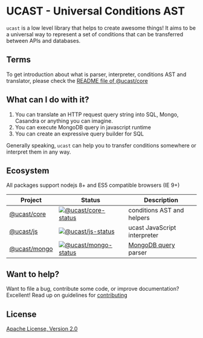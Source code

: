 # UCAST - Universal Conditions AST

`ucast` is a low level library that helps to create awesome things! It aims to be a universal way to represent a set of conditions that can be transferred between APIs and databases.

## Terms

To get introduction about what is parser, interpreter, conditions AST and translator, please check the [README file of @ucast/core](./packages/core/README.md)

## What can I do with it?

1. You can translate an HTTP request query string into SQL, Mongo, Casandra or anything you can imagine.
2. You can execute MongoDB query in javascript runtime
3. You can create an expressive query builder for SQL

Generally speaking, `ucast` can help you to transfer conditions somewhere or interpret them in any way.

## Ecosystem

All packages support nodejs 8+ and ES5 compatible browsers (IE 9+)

| Project           | Status                               | Description |
|-------------------|--------------------------------------|-------------|
| [@ucast/core]     | [![@ucast/core-status]][@ucast/core-package] | conditions AST and helpers |
| [@ucast/js]       | [![@ucast/js-status]][@ucast/js-package] | ucast JavaScript interpreter |
| [@ucast/mongo]    | [![@ucast/mongo-status]][@ucast/mongo-package] | [MongoDB query] parser |

[MongoDB query]: http://docs.mongodb.org/manual/reference/operator/query/

[@ucast/core]: packages/core
[@ucast/js]: packages/js
[@ucast/mongo]: packages/mongo

[@ucast/core-status]: https://img.shields.io/npm/v/@ucast/core.svg
[@ucast/js-status]: https://img.shields.io/npm/v/@ucast/js.svg
[@ucast/mongo-status]: https://img.shields.io/npm/v/@ucast/mongo.svg

[@ucast/core-package]: https://www.npmjs.com/package/@ucast/core
[@ucast/js-package]: https://www.npmjs.com/package/@ucast/js
[@ucast/mongo-package]: https://www.npmjs.com/package/@ucast/mongo

## Want to help?

Want to file a bug, contribute some code, or improve documentation? Excellent! Read up on guidelines for [contributing]

## License

[Apache License, Version 2.0](http://www.apache.org/licenses/LICENSE-2.0)

[contributing]: https://github.com/stalniy/uscast/blob/master/CONTRIBUTING.md
